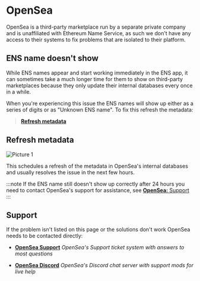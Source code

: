 # OpenSea
OpenSea is a third-party marketplace run by a separate private company and is unaffiliated with Ethereum Name Service, as such we don't have any access to their systems to fix problems that are isolated to their platform.

## ENS name doesn't show

While ENS names appear and start working immediately in the ENS app, it can sometimes take a much longer time for them to show on third-party marketplaces because they only update their internal databases every once in a while.

When you're experiencing this issue the ENS names will show up either as a series of digits or as "Unknown ENS name". To fix this refresh the metadata:
> [**Refresh metadata**](#refresh-metadata)


## Refresh metadata

![Picture 1](/img/opensea-unknown1.webp)

This schedules a refresh of the metadata in OpenSea's internal databases and usually resolves the issue in the next few hours.

:::note
If the ENS name still doesn't show up correctly after 24 hours you need to contact OpenSea's support for assistance, see [**OpenSea:** Support](#support)
:::


## Support

If the problem isn't listed on this page or the solutions don't work OpenSea needs to be contacted directly:

 * [**OpenSea Support**](https://support.opensea.io)
   *OpenSea's Support ticket system with answers to most questions*

 * [**OpenSea Discord**](https://discord.gg/opensea)
   *OpenSea's Discord chat server with support mods for live help*
